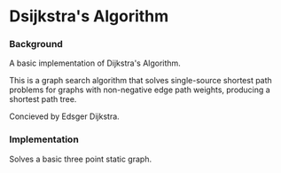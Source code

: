 # Dsijkstra's Algorithm

### Background

A basic implementation of Dijkstra's Algorithm. 

This is a graph search algorithm that solves single-source shortest path problems for graphs with non-negative edge path weights, producing a shortest path tree. 

Concieved by Edsger Dijkstra.

### Implementation 
Solves a basic three point static graph.